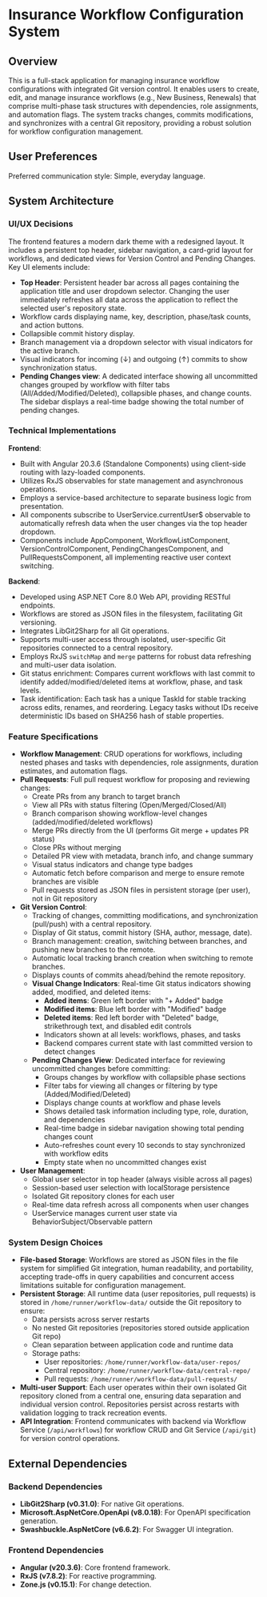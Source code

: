 # Insurance Workflow Configuration System

## Overview

This is a full-stack application for managing insurance workflow configurations with integrated Git version control. It enables users to create, edit, and manage insurance workflows (e.g., New Business, Renewals) that comprise multi-phase task structures with dependencies, role assignments, and automation flags. The system tracks changes, commits modifications, and synchronizes with a central Git repository, providing a robust solution for workflow configuration management.

## User Preferences

Preferred communication style: Simple, everyday language.

## System Architecture

### UI/UX Decisions

The frontend features a modern dark theme with a redesigned layout. It includes a persistent top header, sidebar navigation, a card-grid layout for workflows, and dedicated views for Version Control and Pending Changes. Key UI elements include:
- **Top Header**: Persistent header bar across all pages containing the application title and user dropdown selector. Changing the user immediately refreshes all data across the application to reflect the selected user's repository state.
- Workflow cards displaying name, key, description, phase/task counts, and action buttons.
- Collapsible commit history display.
- Branch management via a dropdown selector with visual indicators for the active branch.
- Visual indicators for incoming (↓) and outgoing (↑) commits to show synchronization status.
- **Pending Changes view**: A dedicated interface showing all uncommitted changes grouped by workflow with filter tabs (All/Added/Modified/Deleted), collapsible phases, and change counts. The sidebar displays a real-time badge showing the total number of pending changes.

### Technical Implementations

**Frontend**:
- Built with Angular 20.3.6 (Standalone Components) using client-side routing with lazy-loaded components.
- Utilizes RxJS observables for state management and asynchronous operations.
- Employs a service-based architecture to separate business logic from presentation.
- All components subscribe to UserService.currentUser$ observable to automatically refresh data when the user changes via the top header dropdown.
- Components include AppComponent, WorkflowListComponent, VersionControlComponent, PendingChangesComponent, and PullRequestsComponent, all implementing reactive user context switching.

**Backend**:
- Developed using ASP.NET Core 8.0 Web API, providing RESTful endpoints.
- Workflows are stored as JSON files in the filesystem, facilitating Git versioning.
- Integrates LibGit2Sharp for all Git operations.
- Supports multi-user access through isolated, user-specific Git repositories connected to a central repository.
- Employs RxJS `switchMap` and `merge` patterns for robust data refreshing and multi-user data isolation.
- Git status enrichment: Compares current workflows with last commit to identify added/modified/deleted items at workflow, phase, and task levels.
- Task identification: Each task has a unique TaskId for stable tracking across edits, renames, and reordering. Legacy tasks without IDs receive deterministic IDs based on SHA256 hash of stable properties.

### Feature Specifications

- **Workflow Management**: CRUD operations for workflows, including nested phases and tasks with dependencies, role assignments, duration estimates, and automation flags.
- **Pull Requests**: Full pull request workflow for proposing and reviewing changes:
    - Create PRs from any branch to target branch
    - View all PRs with status filtering (Open/Merged/Closed/All)
    - Branch comparison showing workflow-level changes (added/modified/deleted workflows)
    - Merge PRs directly from the UI (performs Git merge + updates PR status)
    - Close PRs without merging
    - Detailed PR view with metadata, branch info, and change summary
    - Visual status indicators and change type badges
    - Automatic fetch before comparison and merge to ensure remote branches are visible
    - Pull requests stored as JSON files in persistent storage (per user), not in Git repository
- **Git Version Control**:
    - Tracking of changes, committing modifications, and synchronization (pull/push) with a central repository.
    - Display of Git status, commit history (SHA, author, message, date).
    - Branch management: creation, switching between branches, and pushing new branches to the remote.
    - Automatic local tracking branch creation when switching to remote branches.
    - Displays counts of commits ahead/behind the remote repository.
    - **Visual Change Indicators**: Real-time Git status indicators showing added, modified, and deleted items:
        - **Added items**: Green left border with "+ Added" badge
        - **Modified items**: Blue left border with "Modified" badge  
        - **Deleted items**: Red left border with "Deleted" badge, strikethrough text, and disabled edit controls
        - Indicators shown at all levels: workflows, phases, and tasks
        - Backend compares current state with last committed version to detect changes
    - **Pending Changes View**: Dedicated interface for reviewing uncommitted changes before committing:
        - Groups changes by workflow with collapsible phase sections
        - Filter tabs for viewing all changes or filtering by type (Added/Modified/Deleted)
        - Displays change counts at workflow and phase levels
        - Shows detailed task information including type, role, duration, and dependencies
        - Real-time badge in sidebar navigation showing total pending changes count
        - Auto-refreshes count every 10 seconds to stay synchronized with workflow edits
        - Empty state when no uncommitted changes exist
- **User Management**: 
    - Global user selector in top header (always visible across all pages)
    - Session-based user selection with localStorage persistence
    - Isolated Git repository clones for each user
    - Real-time data refresh across all components when user changes
    - UserService manages current user state via BehaviorSubject/Observable pattern

### System Design Choices

- **File-based Storage**: Workflows are stored as JSON files in the file system for simplified Git integration, human readability, and portability, accepting trade-offs in query capabilities and concurrent access limitations suitable for configuration management.
- **Persistent Storage**: All runtime data (user repositories, pull requests) is stored in `/home/runner/workflow-data/` outside the Git repository to ensure:
    - Data persists across server restarts
    - No nested Git repositories (repositories stored outside application Git repo)
    - Clean separation between application code and runtime data
    - Storage paths:
        - User repositories: `/home/runner/workflow-data/user-repos/`
        - Central repository: `/home/runner/workflow-data/central-repo/`
        - Pull requests: `/home/runner/workflow-data/pull-requests/`
- **Multi-user Support**: Each user operates within their own isolated Git repository cloned from a central one, ensuring data separation and individual version control. Repositories persist across restarts with validation logging to track recreation events.
- **API Integration**: Frontend communicates with backend via Workflow Service (`/api/workflows`) for workflow CRUD and Git Service (`/api/git`) for version control operations.

## External Dependencies

### Backend Dependencies

- **LibGit2Sharp (v0.31.0)**: For native Git operations.
- **Microsoft.AspNetCore.OpenApi (v8.0.18)**: For OpenAPI specification generation.
- **Swashbuckle.AspNetCore (v6.6.2)**: For Swagger UI integration.

### Frontend Dependencies

- **Angular (v20.3.6)**: Core frontend framework.
- **RxJS (v7.8.2)**: For reactive programming.
- **Zone.js (v0.15.1)**: For change detection.